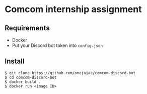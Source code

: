 # Comcom internship assignment

## Requirements
* Docker
* Put your Discord bot token into `config.json`

## Install
```
$ git clone https://github.com/onejajae/comcom-discord-bot
$ cd comcom-discord-bot
$ docker build .
$ docker run <image ID>
```
